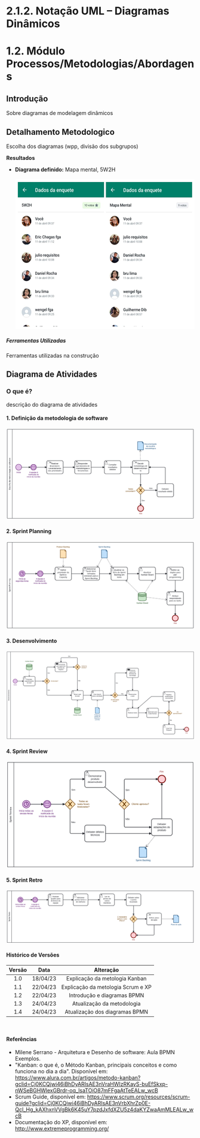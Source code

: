 # 2.1.2. Notação UML – Diagramas Dinâmicos

# 1.2. Módulo Processos/Metodologias/Abordagens

## Introdução

<p align="justify"> Sobre diagramas de modelagem dinâmicos</p>

## Detalhamento Metodologico

<p align="justify">Escolha dos diagramas (wpp, divisão dos subgrupos)</p>

**Resultados**
- **Diagrama definido:** Mapa mental, 5W2H <br> <br>
    <img src="https://raw.githubusercontent.com/UnBArqDsw2023-1/2023.1_G1_ProjetoMercadoLivre/b25cc39b1a2fc37bc75e68575dbcb0fa1402c23d/docs/IMG/Resultado%20-%20Artefatos.png" width="600" height="400"> <br>

##### Ferramentas Utilizadas

<p align="justify">Ferramentas utilizadas na construção</p>

## Diagrama de Atividades

### O que é?
<p align="justify">descrição do diagrama de atividades</p>

#### 1. Definição da metodologia de software
<img src="https://raw.githubusercontent.com/UnBArqDsw2023-1/2023.1_G1_ProjetoMercadoLivre/main/docs/IMG/diagram%20-%20Metodologia.svg"> 

#### 2. Sprint Planning
<img src="https://raw.githubusercontent.com/UnBArqDsw2023-1/2023.1_G1_ProjetoMercadoLivre/main/docs/IMG/diagram%20-%20Sprint%20Planning.svg"> 

#### 3. Desenvolvimento
<img src="https://raw.githubusercontent.com/UnBArqDsw2023-1/2023.1_G1_ProjetoMercadoLivre/main/docs/IMG/diagram%20-%20Desenvolvimento.svg"> 

#### 4. Sprint Review
<img src="https://raw.githubusercontent.com/UnBArqDsw2023-1/2023.1_G1_ProjetoMercadoLivre/main/docs/IMG/diagram%20-%20Sprint%20Review.svg"> 

#### 5. Sprint Retro
<img src="https://raw.githubusercontent.com/UnBArqDsw2023-1/2023.1_G1_ProjetoMercadoLivre/main/docs/IMG/diagram%20-%20Sprint%20Retro.svg"> 

<br>



#### Histórico de Versões

| Versão  |   Data   |                   Alteração                    |
| :-----: | :------: | :--------------------------------------------: |
|   1.0   | 18/04/23 | Explicação da metologia Kanban |
|   1.1   | 22/04/23 | Explicação da metologia Scrum e XP |
|   1.2   | 22/04/23 | Introdução e diagramas BPMN |
|   1.3   | 24/04/23 | Atualização da metodologia |
|   1.4   | 24/04/23 | Atualização dos diagramas BPMN |

<br>

#### Referências

  - Milene Serrano - Arquitetura e Desenho de software: Aula BPMN Exemplos.
  - "Kanban: o que é, o Método Kanban, principais conceitos e como funciona no dia a dia". Disponível em: https://www.alura.com.br/artigos/metodo-kanban?gclid=Cj0KCQjwi46iBhDyARIsAE3nVraHWIzRKayS-buEfSkxp-nWSeBGHWlexGBrdr-oq_lsaTOiO87mFFgaAtTeEALw_wcB
  - Scrum Guide, disponível em: https://www.scrum.org/resources/scrum-guide?gclid=Cj0KCQjwi46iBhDyARIsAE3nVrbXhrZp0E-Qcl_Hg_kAXhxnVVgBk6K45uY7pzdJxfdXZU5z4daKYZwaAmMLEALw_wcB
  - Documentação do XP, disponível em: http://www.extremeprogramming.org/

























<!-- **Foco_02:** Modelagem UML Dinâmica

Entrega Mínina: 1 Modelo Dinâmico (ESCOPO: Diagrama de Sequência; Diagrama de Atividades; Diagrama de Estados ou Diagrama de Comunicação/Colaboração).

Apresentação (em sala) explicando o modelo dinâmico especificado, com: (i) rastro claro aos membros participantes (MOSTRAR QUADRO DE PARTICIPAÇÕES); (ii) justificativas & senso crítico sobre o modelo; (iii) breve apresentação do modelo dinâmico elaborado, e (iv) comentários gerais sobre o trabalho em equipe. Tempo da Apresentação: +/- 10min. Recomendação: Apresentar diretamente via Wiki ou GitPages do Projeto.

A Wiki ou GitPages do Projeto deve conter um tópico dedicado ao Módulo Notação UML – Diagrama Dinâmico, com 1 modelo, histórico de versões, referências, e demais detalhamentos gerados pela equipe nesse escopo. -->
